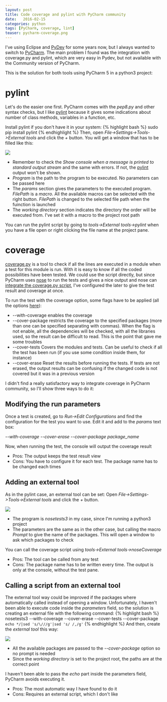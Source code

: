 ```yaml
---
layout: post
title: Code coverage and pylint with PyCharm community
date:   2016-02-15
categories: python
tags: [PyCharm, coverage, lint]
teaser: pycharm-coverage.png
---
```

I've using Eclipse and [PyDev][PyDev] for some years now, but I always wanted to switch to [PyCharm][PyCharm]. The main problem I found was the integration with coverage.py and pylint, which are very easy in Pydev, but not available with the Community version of PyCharm.

This is the solution for both tools using PyCharm 5 in a python3 project:

pylint
======
 Let's do the easier one first. PyCharm comes with the *pep8.py* and other syntax checks, but I like [pylint][pylint] because it gives some indications about number of class methods, variables in a function, etc.

 Install pylint if you don't have it in your system:
 {% highlight bash %}
 sudo pip install pylint
 {% endhighlight %}
Then, open *File->Settings->Tools->External tools* and click the *+* button. You will get a window that has to be filled like this:

<img src="{{ site.baseurl }}/images/python/pycharm-coverage/pylint.png"/>

* Remember to check the *Show console when a message is printed to standard output stream* and the same with errors. If not, the [pylint][pylint] output won't be shown.
* *Program* is the path to the program to be executed. No parameters can be passed here
* The *params* section gives the parameters to the executed program. *$FilePath$* is a *macro*. All the available macros can be selected with the right button. *$FilePath$* is changed to the selected file path when the fuinction is launched
* The *working directory* section indicates the directory the order will be executed from. I've set it with a macro to the project root path

You can run the pylint script by going to *tools->External tools->pylint* when you have a file open or right clicking the file name at the project pane.

coverage
========
[coverage.py][coverage.py] is a tool to check if all the lines are executed in a module when a test for this module is run. With it is easy to know if all the coded possibilities have been tested. We could use the script directly, but since PyCharm uses [nose][nose] to run the tests and gives a nice output and nose can [integrate the coverage.py script][nose coverage], I've configured the later to give the test result and coverage at once.

To run the test with the coverage option, some flags have to be applied (all the options [here][nose coverage]):

* --with-coverage enables the coverage
* --cover-package restricts the coverage to the specified packages (more than one can be specified separating with commas). When the flag is not enable, all the dependencies will be checked, with all the libraries used, so the result can be difficult to read. This is the point that gave me some troubles
* --cover-tests Covers the modules and tests. Can be useful to check if all the test has been run (if you use some condition inside them, for instance)
* --cover-erase Reset the results before running the tests. If tests are not erased, the output results can be confusing if the changed code is not covered but it was in a previous version

I didn't find a really satisfactory way to integrate coverage in PyCharm community, so I'll show three ways to do it:

Modifying the run parameters
----------------------------
Once a test is created, go to *Run->Edit Configurations* and find the configuration for the test you want to use. Edit it and add to the *params* text box:

*--with-coverage --cover-erase --cover-package package_name*

Now, when running the test, the console will output the coverage result

* Pros: The output keeps the test result view
* Cons: You have to configure it for each test. The package name has to be changed each times

Adding an external tool
-----------------------
As in the pylint case, an external tool can be set: Open *File->Settings->Tools->External tools* and click the *+* button.

<img src="{{ site.baseurl }}/images/python/pycharm-coverage/coverage1.png"/>

* The program is *nosetests3* in my case, since I'm running a python3 project
* The parameters are the same as in the other case, but calling the macro *$Prompt$* to give the name of the packages. This will open a window to ask which packages to check

You can call the coverage script using *tools->External tools->noseCoverage*

* Pros: The tool can be called from any test
* Cons: The package name has to be written every time. The output is only at the console, without the test pane.

Calling a script from an external tool
--------------------------------------
The external tool way could be improved if the packages where automatically called instead of opening a window. Unfortunately, I haven't been able to execute code inside the *parameters* field, so the solution is creating an external file with the following command:
{% highlight bash %}
nosetests3 --with-coverage --cover-erase --cover-tests --cover-package `echo */|sed 's/\///g'|sed 's/ /,/g'`
{% endhighlight %}
And then, create the *external tool* this way:

<img src="{{ site.baseurl }}/images/python/pycharm-coverage/coverage1.png"/>

* All the available packages are passed to the *--cover-package* option so no prompt is needed
* Since the *working directory* is set to the project root, the paths are at the correct point

I haven't been able to pass the *echo* part inside the parameters field, PyCharm avoids executing it.

* Pros: The most automatic way I have found to do it
* Cons: Requires an external script, which I don't like

[PyCharm]: https://www.jetbrains.com/pycharm/
[PyDev]: http://www.pydev.org/
[pylint]: https://www.pylint.org/
[coverage.py]: https://coverage.readthedocs.org/en/coverage-4.0.3/
[nose]: https://nose.readthedocs.org/en/latest/
[nose coverage]: http://nose.readthedocs.org/en/latest/plugins/cover.html
